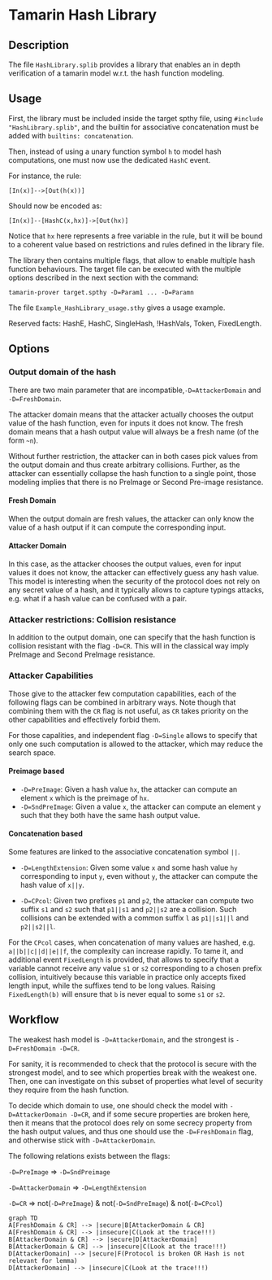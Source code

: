 # Tamarin Hash Library

## Description

The file `HashLibrary.splib` provides a library that enables an in depth verification of a tamarin model w.r.t. the hash function modeling.

## Usage

First, the library must be included inside the target spthy file, using `#include "HashLibrary.splib"`, and the builtin for associative concatenation must be added with `builtins: concatenation`.

Then, instead of using a unary function symbol `h` to model hash computations, one must now use the dedicated `HashC` event.

For instance, the rule:
```
[In(x)]-->[Out(h(x))]
```
Should now be encoded as:
```
[In(x)]--[HashC(x,hx)]->[Out(hx)]
```
Notice that `hx` here represents a free variable in the rule, but it will be bound to a coherent value based on restrictions and rules defined in the library file.

The library then contains multiple flags, that allow to enable multiple hash function behaviours. The target file can be executed with the multiple options described in the next section with the command:
```
tamarin-prover target.spthy -D=Param1 ... -D=Paramn
```

The file `Example_HashLibrary_usage.sthy` gives a usage example.


Reserved facts: HashE, HashC, SingleHash, !HashVals, Token, FixedLength.

## Options


### Output domain of the hash

There are two main parameter that are incompatible,`-D=AttackerDomain` and `-D=FreshDomain`.

The attacker domain means that the attacker actually chooses the output value of the hash function, even for inputs it does not know. The fresh domain means that a hash output value will always be a fresh name (of the form `~n`).

Without further restriction, the attacker can in both cases pick values from the output domain and thus create arbitrary collisions.  Further, as the attacker can essentially collapse the hash function to a single point, those modeling implies that there is no PreImage or Second Pre-image resistance.

#### Fresh Domain

When the output domain are fresh values, the attacker can only know the value of a hash output if it can compute the corresponding input.

#### Attacker Domain

In this case, as the attacker chooses the output values, even for input values it does not know, the attacker can effectively guess any hash value. This model is interesting when the security of the protocol does not rely on any secret value of a hash, and it typically allows to capture typings attacks, e.g. what if a hash value can be confused with a pair.

### Attacker restrictions: Collision resistance

In addition to the output domain, one can specify that the hash function is collision resistant with the flag `-D=CR`. This will in the classical way imply PreImage and Second PreImage resistance.

### Attacker Capabilities

Those give to the attacker few computation capabilities, each of the following flags can be combined in arbitrary ways. Note though that combining them with the `CR` flag is not useful, as `CR` takes priority on the other capabilities and effectively forbid them.

For those capalities, and independent flag `-D=Single` allows to specify that only one such computation is allowed to the attacker, which may reduce the search space.


#### Preimage based

 * `-D=PreImage`: Given a hash value `hx`, the attacker can compute an element `x` which is the preimage of `hx`.
 * `-D=SndPreImage`: Given a value `x`, the attacker can compute an element `y` such that they both have the same hash output value.

#### Concatenation based
Some features are linked to the associative concatenation symbol `||`.

 * `-D=LengthExtension`: Given some value `x` and some hash value `hy` corresponding to input `y`, even without `y`, the attacker can compute the hash value of `x||y`.

 * `-D=CPcol`: Given two prefixes `p1` and `p2`, the attacker can compute two suffix `s1` and `s2` such that `p1||s1` and `p2||s2` are a collision. Such collisions can be extended with a common suffix `l` as  `p1||s1||l` and `p2||s2||l`.

For the `CPcol` cases, when concatenation of many values are hashed, e.g. `a||b||c||d||e||f`, the complexity can increase rapidly. To tame it, and additional event `FixedLength` is provided, that allows to specify that a variable cannot receive any value `s1` or `s2` corresponding to a chosen prefix collision, intuitively because this variable in practice only accepts fixed length input, while the suffixes tend to be long values. Raising `FixedLength(b)` will ensure that `b` is never equal to some `s1` or `s2`.

## Workflow

The weakest hash model is `-D=AttackerDomain`, and the strongest is `-D=FreshDomain -D=CR`.


For sanity, it is recommended to check that the protocol is secure with the strongest model, and to see which properties break with the weakest one. Then, one can investigate on this subset of properties what level of security they require from the hash function.

To decide which domain to use, one should check the model with `-D=AttackerDomain -D=CR`, and if some secure properties are broken here, then it means that the protocol does rely on some secrecy property from the hash output values, and thus one should use the `-D=FreshDomain` flag, and otherwise stick with `-D=AttackerDomain`.

The following relations exists between the flags:

`-D=PreImage` => `-D=SndPreimage`

`-D=AttackerDomain` => `-D=LengthExtension`

`-D=CR` => not(`-D=PreImage`) & not(`-D=SndPreImage`) & not(`-D=CPcol`)


```mermaid
graph TD
A[FreshDomain & CR] --> |secure|B[AttackerDomain & CR]
A[FreshDomain & CR] --> |insecure|C(Look at the trace!!!)
B[AttackerDomain & CR] --> |secure|D[AttackerDomain]
B[AttackerDomain & CR] --> |insecure|C(Look at the trace!!!)
D[AttackerDomain] --> |secure|F(Protocol is broken OR Hash is not relevant for lemma)
D[AttackerDomain] --> |insecure|C(Look at the trace!!!)
```


